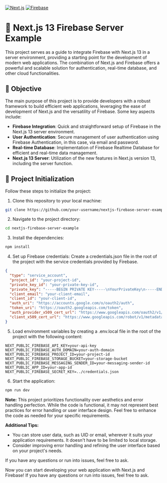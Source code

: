[![Next.js](https://img.shields.io/badge/Next.js-000000?style=for-the-badge&logo=next.js&logoColor=white)](https://nextjs.org/)
[![Firebase](https://img.shields.io/badge/Firebase-FFCA28?style=for-the-badge&logo=firebase&logoColor=black)](https://firebase.google.com/)


# 🚀 Next.js 13 Firebase Server Example

This project serves as a guide to integrate Firebase with Next.js 13 in a server environment, providing a starting point for the development of modern web applications. The combination of Next.js and Firebase offers a powerful and scalable solution for authentication, real-time database, and other cloud functionalities.

## 🎯 Objective

The main purpose of this project is to provide developers with a robust framework to build efficient web applications, leveraging the ease of development of Next.js and the versatility of Firebase. Some key aspects include:

- **Firebase Integration**: Quick and straightforward setup of Firebase in the Next.js 13 server environment.
- **User Authentication**: Secure management of user authentication using Firebase Authentication, in this case, via email and password.
- **Real-time Database**: Implementation of Firebase Realtime Database for efficient and real-time data management.
- **Next.js 13 Server**: Utilization of the new features in Next.js version 13, including the server function.

## 🚀 Project Initialization

Follow these steps to initialize the project:

1. Clone this repository to your local machine:
```bash
git clone https://github.com/your-username/nextjs-firebase-server-example.git
```
2. Navigate to the project directory:
```bash
cd nextjs-firebase-server-example
```
3. Install the dependencies:
```bash
npm install
```
4. Set up Firebase credentials: Create a credentials.json file in the root of the project with the service credentials provided by Firebase.
```json
{
  "type": "service_account",
  "project_id": "your-project-id",
  "private_key_id": "your-private-key-id",
  "private_key": "-----BEGIN PRIVATE KEY-----\nYourPrivateKey\n-----END PRIVATE KEY-----\n",
  "client_email": "your-client-email",
  "client_id": "your-client-id",
  "auth_uri": "https://accounts.google.com/o/oauth2/auth",
  "token_uri": "https://oauth2.googleapis.com/token",
  "auth_provider_x509_cert_url": "https://www.googleapis.com/oauth2/v1/certs",
  "client_x509_cert_url": "https://www.googleapis.com/robot/v1/metadata/x509/your-client-email"
}
```
5. Load environment variables by creating a .env.local file in the root of the project with the following content:
   
```env
NEXT_PUBLIC_FIREBASE_API_KEY=your-api-key
NEXT_PUBLIC_FIREBASE_AUTH_DOMAIN=your-auth-domain
NEXT_PUBLIC_FIREBASE_PROJECT_ID=your-project-id
NEXT_PUBLIC_FIREBASE_STORAGE_BUCKET=your-storage-bucket
NEXT_PUBLIC_FIREBASE_MESSAGING_SENDER_ID=your-messaging-sender-id
NEXT_PUBLIC_APP_ID=your-app-id
NEXT_PUBLIC_FIREBASE_SECRET_KEY=../credentials.json
```
6. Start the application:
```bash
npm run dev
```
**Note:** This project prioritizes functionality over aesthetics and error handling perfection. While the code is functional, it may not represent best practices for error handling or user interface design. Feel free to enhance the code as needed for your specific requirements.

**Additional Tips:**
- You can store user data, such as UID or email, wherever it suits your application requirements. It doesn't have to be limited to local storage.
- Consider improving error handling and refining the user interface based on your project's needs.

If you have any questions or run into issues, feel free to ask.

Now you can start developing your web application with Next.js and Firebase!
If you have any questions or run into issues, feel free to ask.
